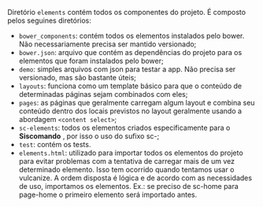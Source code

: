 Diretório `elements` contém todos os componentes do projeto. É composto pelos
seguines diretórios:

 - `bower_components`: contém todos os elementos instalados pelo bower. Não
 necessariamente precisa ser mantido versionado;
 - `bower.json`: arquivo que contém as dependências do projeto para os elementos
 que foram instalados pelo bower;
 - `demo`: simples arquivos com json para testar a app. Não precisa ser versionado, mas são bastante úteis;
 - `layouts`: funciona como um template básico para que o conteúdo de determinadas páginas sejam combinados com eles;
 - `pages`: as páginas que geralmente carregam algum layout e combina seu conteúdo dentro dos locais previstos no layout geralmente usando a abordagem `<content select>`;
 - `sc-elements`: todos os elementos criados especificamente para o **Siscomando** , por isso o uso do sufixo sc-;
 - `test`: contém os tests.
 - `elements.html`: utilizado para importar todos os elementos do projeto para
 evitar problemas com a tentativa de carregar mais de um vez determinado elemento. Isso tem ocorrido quando tentamos usar o vulcanize. A ordem disposta
 é lógica e de acordo com as necessidades de uso, importamos os elementos. Ex.: se preciso de sc-home para page-home o primeiro elemento será importado antes.
